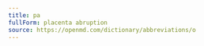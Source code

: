 ```yaml
---
title: pa
fullForm: placenta abruption
source: https://openmd.com/dictionary/abbreviations/o
---
```

